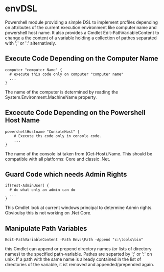 # envDSL

Powershell module providing a simple DSL to implement profiles depending on attributes of the current execution environment like computer name and powershell host name. It also provides a Cmdlet Edit-PathVariableContent to change a the content of a variable holding a collection of pathes separated with ';' or ':' alternatively.

## Execute Code Depending on the Computer Name

```
computer "computer Name" {
  # execute this code only on computer "computer name"
  ...
}
```
The name of the computer is determined by reading the System.Environment.MachineName property.

## Excecute Code Depending on the Powershell Host Name

```
powershellHostname "ConsoleHost" {
    # Execute ths code only in console code.
    ...
}
```
The name of the console ist taken from (Get-Host).Name. This should be compatible with all platforms: Core and classic .Net.

##  Guard Code which needs Admin Rights

```
if(Test-AdminUser) {
  # do what only an admin can do
  ...
}
```
This Cmdlet look at current windows principal to determine Admin rights. Obvioulsy this is not working on .Net Core.

## Manipulate Path Variables

```
Edit-PathVariableContent -Path Env:\Path -Append "c:\tools\bin"
```

this Cmdlet can append or prepend directory names (or lists of directory names) to the specified path-variable. Pathes are separted by ';' or ':' on unix.
If a path with the same name is already contained in the list of directories of the variable, it ist removed and appended/prepended again.
